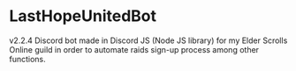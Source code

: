 # LastHopeUnitedBot
v2.2.4
Discord bot made in Discord JS (Node JS library) for my Elder Scrolls Online guild in order to automate raids sign-up process among other functions.